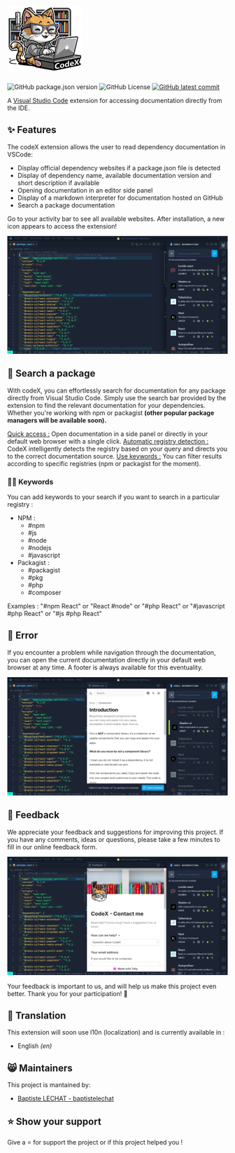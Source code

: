 # <img src="https://raw.githubusercontent.com/baptistelechat/codeX/main/src/lib/assets/images/logo.png"  height="150" alt="codeX 📚">

![GitHub package.json version](https://img.shields.io/github/package-json/v/baptistelechat/codeX) ![GitHub License](https://img.shields.io/github/license/baptistelechat/codeX) [![GitHub latest commit](https://badgen.net/github/last-commit/baptistelechat/codeX)](https://github.com/baptistelechat/codeX/commit/main)

A [Visual Studio Code](https://code.visualstudio.com/) extension for accessing documentation directly from the IDE.

## ✨ Features

The codeX extension allows the user to read dependency documentation in VSCode:

- Display official dependency websites if a package.json file is detected
- Display of dependency name, available documentation version and short description if available
- Opening documentation in an editor side panel
- Display of a markdown interpreter for documentation hosted on GitHub
- Search a package documentation

Go to your activity bar to see all available websites. After installation, a new icon appears to access the extension!

![Sidebar](https://raw.githubusercontent.com/baptistelechat/codeX/main/src/lib/assets/images/captures/sidebar.png)

## 🔎 Search a package

With codeX, you can effortlessly search for documentation for any package directly from Visual Studio Code. Simply use the search bar provided by the extension to find the relevant documentation for your dependencies. Whether you're working with npm or packagist **(other popular package managers will be available soon).**

<u>Quick access :</u>
Open documentation in a side panel or directly in your default web browser with a single click.
<u>Automatic registry detection :</u>
CodeX intelligently detects the registry based on your query and directs you to the correct documentation source.
<u>Use keywords :</u>
You can filter results according to specific registries (npm or packagist for the moment).

### 🧙‍♂️ Keywords

You can add keywords to your search if you want to search in a particular registry :

- NPM :
  - #npm
  - #js
  - #node
  - #nodejs
  - #javascript
- Packagist :
  - #packagist
  - #pkg
  - #php
  - #composer

Examples : "#npm React" or "React #node" or "#php React" or "#javascript #php React" or "#js #php React"

## 🐛 Error

If you encounter a problem while navigation through the documentation, you can open the current documentation directly in your default web browser at any time. A footer is always available for this eventuality.

![Documentation example](https://raw.githubusercontent.com/baptistelechat/codeX/main/src/lib/assets/images/captures/documentation.png)

## 💭 Feedback

We appreciate your feedback and suggestions for improving this project. If you have any comments, ideas or questions, please take a few minutes to fill in our online feedback form.

![Feedback](https://raw.githubusercontent.com/baptistelechat/codeX/main/src/lib/assets/images/captures/feedback.png)

Your feedback is important to us, and will help us make this project even better. Thank you for your participation! 🙏

## 🔄 Translation

This extension will soon use l10n (localization) and is currently available in :

- English _(en)_
<!-- - French _(fr)_ -->

## 😸 Maintainers

This project is mantained by:

- [Baptiste LECHAT - baptistelechat](https://github.com/baptistelechat)

## ⭐ Show your support

Give a ⭐️ for support the project or if this project helped you !
